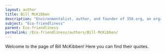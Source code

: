 ```yaml
---
layout: author
title: Bill McKibben
description: "Environmentalist, author, and founder of 350.org, an organization focused on global grassroots climate change advocacy and promoting sustainable energy alternatives."
subject: "Eco-friendliness"
parent: Eco-friendliness
permalink: /Eco-friendliness/authors/Bill-McKibben/
---
```


Welcome to the page of Bill McKibben! Here you can find their quotes.
